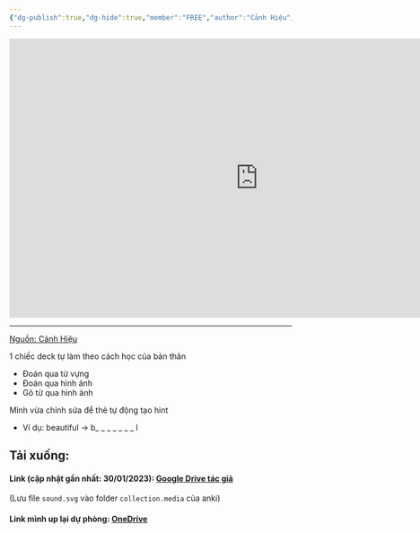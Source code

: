 ```yaml
---
{"dg-publish":true,"dg-hide":true,"member":"FREE","author":"Cảnh Hiệu","language":"English","tags":["shared-deck","english"],"title":"625 Common Words English","permalink":"/vii-tong-hop-mot-so-bo-the/625-common-words-english/","hide":true,"dgPassFrontmatter":true}
---
```


<iframe width="885" height="498" src="https://www.youtube.com/embed/VZBwfl13cRA" title="625 Common Words English" frameborder="0" allow="accelerometer; autoplay; clipboard-write; encrypted-media; gyroscope; picture-in-picture; web-share" allowfullscreen></iframe>

---

[Nguồn: Cảnh Hiệu](https://www.facebook.com/groups/ankivocabulary/posts/1323249645101356/)

1 chiếc deck tự làm theo cách học của bản thân

- Đoán qua từ vựng
- Đoán qua hình ảnh
- Gõ từ qua hình ảnh

Mình vừa chỉnh sửa để thẻ tự động tạo hint  
- Ví dụ: beautiful → b_ _ _ _ _ _ _ l

## Tải xuống:

#### Link (cập nhật gần nhất: 30/01/2023): [Google Drive tác giả](https://drive.google.com/drive/folders/1OWl_Qd6a3q4qbmf-Trxjw27T42VdNW4w?fbclid=IwAR3JIw6ZtY8_o2mnkr3epn3YMggTK-O9Dd5Imkl2MG9v3Twr04mrJjVCB4o)

(Lưu file ```sound.svg``` vào folder ```collection.media``` của anki)

#### Link mình up lại dự phòng: [OneDrive](https://1drv.ms/f/s!AnGRjCvbms2VhrA6oSM-QJl9lHs05w?e=3e0fCE)


